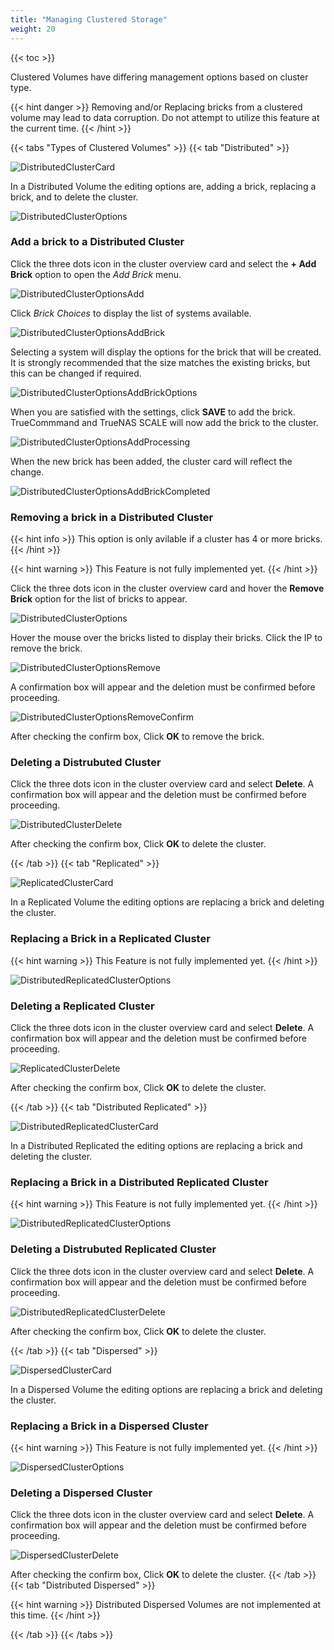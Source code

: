 ```yaml
---
title: "Managing Clustered Storage"
weight: 20
---
```


{{< toc >}}

Clustered Volumes have differing management options based on cluster type.

{{< hint danger >}}
Removing and/or Replacing bricks from a clustered volume may lead to data corruption.  Do not attempt to utilize this feature at the current time. 
{{< /hint >}}

{{< tabs "Types of Clustered Volumes" >}}
{{< tab "Distributed" >}}

![DistributedClusterCard](/images/TrueCommand/2.0/DistributedClusterCard.png "DistributedClusterCard")

In a Distributed Volume the editing options are, adding a brick, replacing a brick, and to delete the cluster.

![DistributedClusterOptions](/images/TrueCommand/2.0/DistributedClusterOptions.png "DistributedClusterOptions")

### Add a brick to a Distributed Cluster

Click the three dots icon in the cluster overview card and select the **+ Add Brick** option to open the *Add Brick* menu.

![DistributedClusterOptionsAdd](/images/TrueCommand/2.0/DistributedClusterOptionsAdd.png "DistributedClusterOptionsAdd")

Click *Brick Choices* to display the list of systems available.

![DistributedClusterOptionsAddBrick](/images/TrueCommand/2.0/DistributedClusterOptionsAddBrick.png "DistributedClusterOptionsAddBrick")

Selecting a system will display the options for the brick that will be created. It is strongly recommended that the size matches the existing bricks, but this can be changed if required.

![DistributedClusterOptionsAddBrickOptions](/images/TrueCommand/2.0/DistributedClusterOptionsAddBrickOptions.png "DistributedClusterOptionsAddBrickOptions")

When you are satisfied with the settings, click **SAVE** to add the brick.  TrueCommmand and TrueNAS SCALE will now add the brick to the cluster.

![DistributedClusterOptionsAddProcessing](/images/TrueCommand/2.0/DistributedClusterOptionsAddProcessing.png "DistributedClusterOptionsAddProcessing")

When the new brick has been added, the cluster card will reflect the change.

![DistributedClusterOptionsAddBrickCompleted](/images/TrueCommand/2.0/DistributedClusterOptionsAddBrickCompleted.png "DistributedClusterOptionsAddBrickCompleted")

### Removing a brick in a Distributed Cluster

{{< hint info >}}
This option is only avilable if a cluster has 4 or more bricks.
{{< /hint >}}

{{< hint warning >}}
This Feature is not fully implemented yet.
{{< /hint >}}

Click the three dots icon in the cluster overview card and hover the **Remove Brick** option for the list of bricks to appear.

![DistributedClusterOptions](/images/TrueCommand/2.0/DistributedClusterOptions.png "DistributedClusterOptions")

Hover the mouse over the bricks listed to display their bricks. Click the IP to remove the brick.

![DistributedClusterOptionsRemove](/images/TrueCommand/2.0/DistributedClusterOptionsRemove.png "DistributedClusterOptionsRemove")

A confirmation box will appear and the deletion must be confirmed before proceeding.

![DistributedClusterOptionsRemoveConfirm](/images/TrueCommand/2.0/DistributedClusterOptionsRemoveConfirm.png "DistributedClusterOptionsRemoveConfirm")

After checking the confirm box, Click **OK** to remove the brick.


### Deleting a Distrubuted Cluster

Click the three dots icon in the cluster overview card and select **Delete**. A confirmation box will appear and the deletion must be confirmed before proceeding.

![DistributedClusterDelete](/images/TrueCommand/2.0/DistributedClusterDelete.png "DistributedClusterDelete")

After checking the confirm box, Click **OK** to delete the cluster.

{{< /tab >}}
{{< tab "Replicated" >}}

![ReplicatedClusterCard](/images/TrueCommand/2.0/ReplicatedClusterCard.png "ReplicatedClusterCard")

In a Replicated Volume the editing options are replacing a brick and deleting the cluster.

### Replacing a Brick in a Replicated Cluster

{{< hint warning >}}
This Feature is not fully implemented yet.
{{< /hint >}}

![DistributedReplicatedClusterOptions](/images/TrueCommand/2.0/DistributedReplicatedClusterOptions.png "DistributedReplicatedClusterOptions")

### Deleting a Replicated Cluster

Click the three dots icon in the cluster overview card and select **Delete**. A confirmation box will appear and the deletion must be confirmed before proceeding.

![ReplicatedClusterDelete](/images/TrueCommand/2.0/ReplicatedClusterDelete.png "ReplicatedClusterDelete")

After checking the confirm box, Click **OK** to delete the cluster.

{{< /tab >}}
{{< tab "Distributed Replicated" >}}

![DistributedReplicatedClusterCard](/images/TrueCommand/2.0/DistributedReplicatedClusterCard.png "DistributedReplicatedClusterCard")

In a Distributed Replicated the editing options are replacing a brick and deleting the cluster.

### Replacing a Brick in a Distributed Replicated Cluster

{{< hint warning >}}
This Feature is not fully implemented yet.
{{< /hint >}}

![DistributedReplicatedClusterOptions](/images/TrueCommand/2.0/DistributedReplicatedClusterOptions.png "DistributedReplicatedClusterOptions")

### Deleting a Distrubuted Replicated Cluster

Click the three dots icon in the cluster overview card and select **Delete**. A confirmation box will appear and the deletion must be confirmed before proceeding.

![DistributedReplicatedClusterDelete](/images/TrueCommand/2.0/DistributedReplicatedClusterDelete.png "DistributedReplicatedClusterDelete")

After checking the confirm box, Click **OK** to delete the cluster.

{{< /tab >}}
{{< tab "Dispersed" >}}

![DispersedClusterCard](/images/TrueCommand/2.0/DispersedClusterCard.png "DispersedClusterCard")

In a Dispersed Volume the editing options are replacing a brick and deleting the cluster.

### Replacing a Brick in a Dispersed Cluster

{{< hint warning >}}
This Feature is not fully implemented yet.
{{< /hint >}}

![DispersedClusterOptions](/images/TrueCommand/2.0/DispersedClusterOptions.png "DispersedClusterOptions")

### Deleting a Dispersed Cluster

Click the three dots icon in the cluster overview card and select **Delete**. A confirmation box will appear and the deletion must be confirmed before proceeding.

![DispersedClusterDelete](/images/TrueCommand/2.0/DispersedClusterDelete.png "DispersedClusterDelete")

After checking the confirm box, Click **OK** to delete the cluster.
{{< /tab >}}
{{< tab "Distributed Dispersed" >}}

{{< hint warning >}}
Distributed Dispersed Volumes are not implemented at this time.
{{< /hint >}} 

{{< /tab >}}
{{< /tabs >}}
